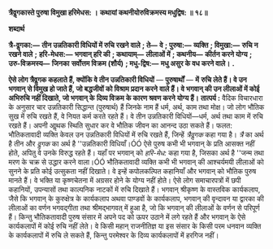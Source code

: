 **त्रैवॢगकास्ते पुरुषा विमुखा हरिमेधस: ।** **कथायां कथनीयोरुविक्रमस्य मधुद्विष: ॥ १८॥** 

**शब्दार्थ** 

**त्रै-वॢगका:—** **तीन उन्नतिकारी विधियों में रुचि रखने वाले** **; ते—** **वे** **; पुरुषा:—** **व्यक्ति** **; विमुखा:—** **रुचि न रखने वाले** **;** **हरि-मेधस:—** **भगवान् हरि की** **; कथायाम्—** **लीलाओं में** **; कथनीय—** **कीर्तन करने योग्य** **; उरु-विक्रमस्य—** **जिनका** **सर्वोत्तम विक्रम (शौर्य)** **; मधु-द्विष:—** **मधु असुर के वध करने वाले।** **.** 

**ऐसे लोग त्रैवॢगक कहलाते हैं, क्योंकि वे तीन उन्नतिकारी विधियों** — **पुरुषार्थों** — **में** **रुचि लेते हैं। वे उन भगवान् से विमुख हो जाते हैं, जो बद्धजीवों को विश्राम प्रदान करने** **वाले हैं। वे भगवान् की उन लीलाओं में कोई अभिरुचि नहीं दिखाते, जो भगवान् के** **दिव्य विक्रम के कारण श्रवण करने योग्य हैं।** **तात्पर्य :** वैदिक विचारधारा के अनुसार चार उन्नतिकारी सिद्धान्त (पुरुषार्थ) हैं जिनके नाम हैं धर्म, अर्थ, काम तथा मोक्ष। जो लोग भौतिक सुख में रुचि रखते हैं, वे नियत कर्म करते रहते हैं। वे तीन उन्नतिकारी विधियों—धर्म, अर्थ तथा काम में रुचि रखते हैं। अपनी आॢथक स्थिति सुधार कर वे भौतिक जीवन का आनन्द उठा सकते हैं। फलत: भौतिकतावादी व्यक्ति केवल उन उन्नतिकारी विधियों में रुचि रखते हैं, जिन्हें *त्रैवॢगक* कहा गया है। *त्रै* का अर्थ है तीन और *वॢगक* का अर्थ है ''उन्नतिकारी विधियाँ।ÓÓ ऐसे पुरुष कभी भी भगवान् के प्रति आसक्त नहीं होते, अपितु वे उनके विरुद्ध रहते हैं। यहाँ पर भगवान् को *हरि-मेध:* कहा गया है, जिसका अर्थ है ''जन्म तथा मरण के चक्र से उद्धार करने वाला।ÓÓ भौतिकतावादी व्यक्ति कभी भी भगवान् की आश्चर्यमयी लीलाओं को सुनने के प्रति कोई उत्सुकता नहीं दिखाते। वे इन्हें कपोलकल्पित कहानियाँ और भगवान् को भौतिक पुरुष मानते हैं। वे भक्ति या कृष्णचेतना में अग्रसर होने के योग्य नहीं होते। ऐसे लोग समाचारपत्रों में छपी कहानियों, उपन्यासों तथा काल्पनिक नाटकों में रुचि दिखाते हैं। भगवान् श्रीकृष्ण के वास्तविक कार्यकलाप, जैसे कि भगवान् के कुरुक्षेत्र के कार्यकलाप अथवा पाण्डवों के कार्यकलाप, भगवान् की वृन्दावन या द्वारका की लीलाओं का वर्णन भगवद्गीता तथा श्रीमद्भागवत् में हुआ है, जो कि भगवान् की लीलाओं के वर्णन से परिपूर्ण हैं। किन्तु भौतिकतावादी पुरुष संसार में अपने पद को ऊपर उठाने में लगे रहते हैं और भगवान् के ऐसे कार्यकलापों में कोई रुचि नहीं लेते। वे किसी महान् राजनीतिज्ञ या इस संसार के किसी परम धनवान व्यक्ति के कार्यकलापों में रुचि ले सकते हैं, किन्तु परमेश्वर के दिव्य कार्यकलापों में हरगिज नहीं।  